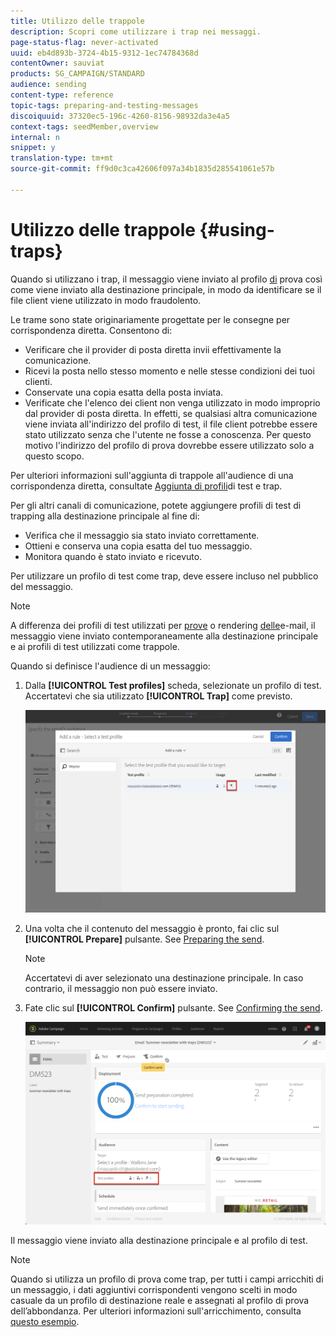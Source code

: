 ```yaml
---
title: Utilizzo delle trappole
description: Scopri come utilizzare i trap nei messaggi.
page-status-flag: never-activated
uuid: eb4d893b-3724-4b15-9312-1ec74784368d
contentOwner: sauviat
products: SG_CAMPAIGN/STANDARD
audience: sending
content-type: reference
topic-tags: preparing-and-testing-messages
discoiquuid: 37320ec5-196c-4260-8156-98932da3e4a5
context-tags: seedMember,overview
internal: n
snippet: y
translation-type: tm+mt
source-git-commit: ff9d0c3ca42606f097a34b1835d285541061e57b

---
```



# Utilizzo delle trappole {#using-traps}

Quando si utilizzano i trap, il messaggio viene inviato al profilo [di](../../audiences/using/managing-test-profiles.md) prova così come viene inviato alla destinazione principale, in modo da identificare se il file client viene utilizzato in modo fraudolento.

Le trame sono state originariamente progettate per le consegne per corrispondenza diretta. Consentono di:

* Verificare che il provider di posta diretta invii effettivamente la comunicazione.
* Ricevi la posta nello stesso momento e nelle stesse condizioni dei tuoi clienti.
* Conservate una copia esatta della posta inviata.
* Verificate che l&#39;elenco dei client non venga utilizzato in modo improprio dal provider di posta diretta. In effetti, se qualsiasi altra comunicazione viene inviata all&#39;indirizzo del profilo di test, il file client potrebbe essere stato utilizzato senza che l&#39;utente ne fosse a conoscenza. Per questo motivo l&#39;indirizzo del profilo di prova dovrebbe essere utilizzato solo a questo scopo.

Per ulteriori informazioni sull&#39;aggiunta di trappole all&#39;audience di una corrispondenza diretta, consultate [Aggiunta di profili](../../channels/using/defining-the-direct-mail-audience.md#adding-test-and-trap-profiles)di test e trap.

Per gli altri canali di comunicazione, potete aggiungere profili di test di trapping alla destinazione principale al fine di:

* Verifica che il messaggio sia stato inviato correttamente.
* Ottieni e conserva una copia esatta del tuo messaggio.
* Monitora quando è stato inviato e ricevuto.

Per utilizzare un profilo di test come trap, deve essere incluso nel pubblico del messaggio.

>[!NOTE]
>
>A differenza dei profili di test utilizzati per [prove](../../sending/using/sending-proofs.md) o rendering [delle](../../sending/using/email-rendering.md)e-mail, il messaggio viene inviato contemporaneamente alla destinazione principale e ai profili di test utilizzati come trappole.

Quando si definisce l&#39;audience di un messaggio:

1. Dalla **[!UICONTROL Test profiles]** scheda, selezionate un profilo di test. Accertatevi che sia utilizzato **[!UICONTROL Trap]** come previsto.

   ![](assets/trap_select.png)

1. Una volta che il contenuto del messaggio è pronto, fai clic sul **[!UICONTROL Prepare]** pulsante. See [Preparing the send](../../sending/using/preparing-the-send.md).
   >[!NOTE]
   >
   >Accertatevi di aver selezionato una destinazione principale. In caso contrario, il messaggio non può essere inviato.

1. Fate clic sul **[!UICONTROL Confirm]** pulsante. See [Confirming the send](../../sending/using/confirming-the-send.md).

   ![](assets/trap_confirm.png)

Il messaggio viene inviato alla destinazione principale e al profilo di test.

>[!NOTE]
>
>Quando si utilizza un profilo di prova come trap, per tutti i campi arricchiti di un messaggio, i dati aggiuntivi corrispondenti vengono scelti in modo casuale da un profilo di destinazione reale e assegnati al profilo di prova dell’abbondanza. Per ulteriori informazioni sull&#39;arricchimento, consulta [questo esempio](../../automating/using/enrichment.md#example--enriching-profile-data-with-data-contained-in-a-file).
